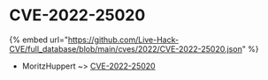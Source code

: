 # CVE-2022-25020
{% embed url="https://github.com/Live-Hack-CVE/full_database/blob/main/cves/2022/CVE-2022-25020.json" %}

* MoritzHuppert ~> [CVE-2022-25020](https://www.alice-snow.ru/2022/database/cve-2022-25020/cve-2022-25020-moritzhuppert)